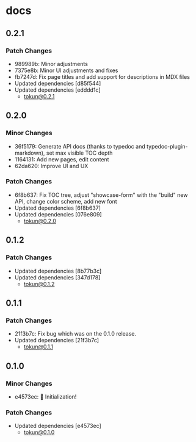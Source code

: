 # docs

## 0.2.1

### Patch Changes

- 989989b: Minor adjustments
- 7375e8b: Minor UI adjustments and fixes
- fb7247d: Fix page titles and add support for descriptions in MDX files
- Updated dependencies [d85f544]
- Updated dependencies [edddd1c]
  - tokun@0.2.1

## 0.2.0

### Minor Changes

- 36f5179: Generate API docs (thanks to typedoc and typedoc-plugin-markdown), set max visible TOC depth
- 1164131: Add new pages, edit content
- 62da620: Improve UI and UX

### Patch Changes

- 6f8b637: Fix TOC tree, adjust "showcase-form" with the "build" new API, change color scheme, add new font
- Updated dependencies [6f8b637]
- Updated dependencies [076e809]
  - tokun@0.2.0

## 0.1.2

### Patch Changes

- Updated dependencies [8b77b3c]
- Updated dependencies [347d178]
  - tokun@0.1.2

## 0.1.1

### Patch Changes

- 21f3b7c: Fix bug which was on the 0.1.0 release.
- Updated dependencies [21f3b7c]
  - tokun@0.1.1

## 0.1.0

### Minor Changes

- e4573ec: 🚀 Initialization!

### Patch Changes

- Updated dependencies [e4573ec]
  - tokun@0.1.0

